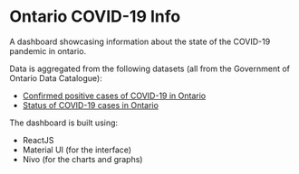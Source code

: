 # Ontario COVID-19 Info

A dashboard showcasing information about the state of the COVID-19 pandemic in ontario.

Data is aggregated from the following datasets (all from the Government of Ontario Data Catalogue):
- [Confirmed positive cases of COVID-19 in Ontario](https://data.ontario.ca/en/dataset/confirmed-positive-cases-of-covid-19-in-ontario)
- [Status of COVID-19 cases in Ontario](https://data.ontario.ca/en/dataset/status-of-covid-19-cases-in-ontario)

The dashboard is built using:
- ReactJS
- Material UI (for the interface)
- Nivo (for the charts and graphs)
